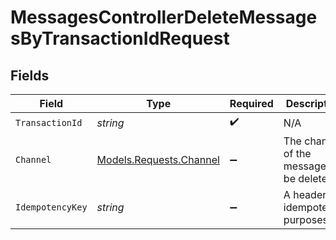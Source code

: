 # MessagesControllerDeleteMessagesByTransactionIdRequest


## Fields

| Field                                                       | Type                                                        | Required                                                    | Description                                                 |
| ----------------------------------------------------------- | ----------------------------------------------------------- | ----------------------------------------------------------- | ----------------------------------------------------------- |
| `TransactionId`                                             | *string*                                                    | :heavy_check_mark:                                          | N/A                                                         |
| `Channel`                                                   | [Models.Requests.Channel](../../Models/Requests/Channel.md) | :heavy_minus_sign:                                          | The channel of the message to be deleted                    |
| `IdempotencyKey`                                            | *string*                                                    | :heavy_minus_sign:                                          | A header for idempotency purposes                           |